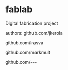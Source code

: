 # fablab
Digital fabrication project


authors:
github.com/jkerola

github.com/lrasva

github.com/markmult

github.com/---

